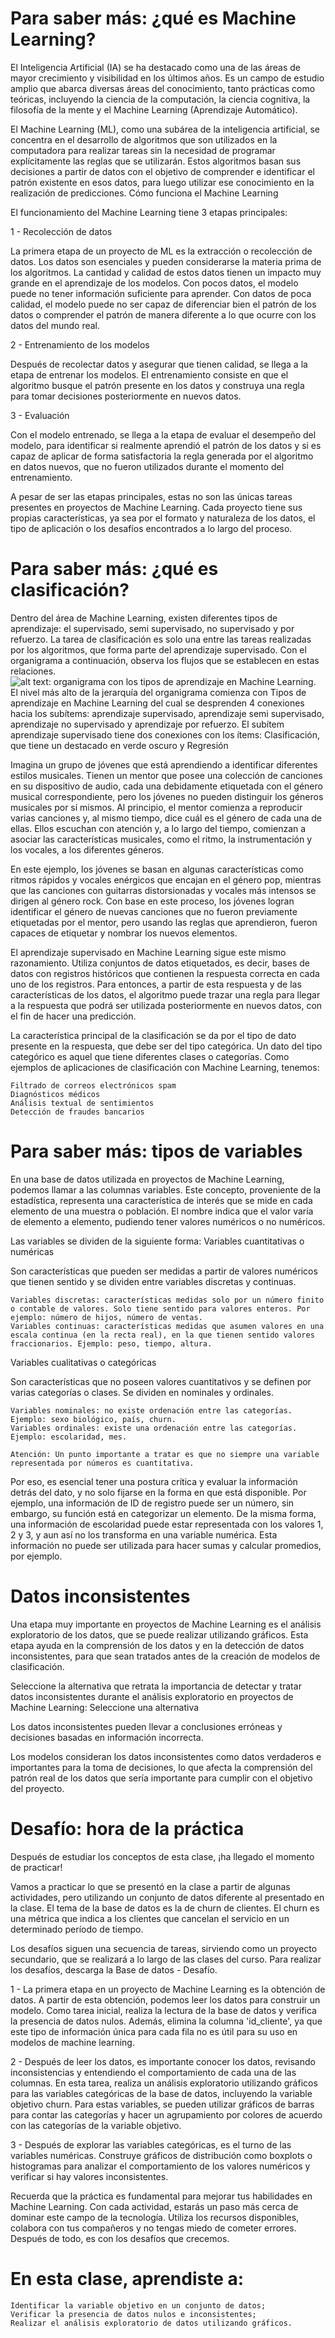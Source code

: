 # Para saber más: ¿qué es Machine Learning?



El Inteligencia Artificial (IA) se ha destacado como una de las áreas de mayor crecimiento y visibilidad en los últimos años. Es un campo de estudio amplio que abarca diversas áreas del conocimiento, tanto prácticas como teóricas, incluyendo la ciencia de la computación, la ciencia cognitiva, la filosofía de la mente y el Machine Learning (Aprendizaje Automático).

El Machine Learning (ML), como una subárea de la inteligencia artificial, se concentra en el desarrollo de algoritmos que son utilizados en la computadora para realizar tareas sin la necesidad de programar explícitamente las reglas que se utilizarán. Estos algoritmos basan sus decisiones a partir de datos con el objetivo de comprender e identificar el patrón existente en esos datos, para luego utilizar ese conocimiento en la realización de predicciones.
Cómo funciona el Machine Learning

El funcionamiento del Machine Learning tiene 3 etapas principales:

1 - Recolección de datos

La primera etapa de un proyecto de ML es la extracción o recolección de datos. Los datos son esenciales y pueden considerarse la materia prima de los algoritmos. La cantidad y calidad de estos datos tienen un impacto muy grande en el aprendizaje de los modelos. Con pocos datos, el modelo puede no tener información suficiente para aprender. Con datos de poca calidad, el modelo puede no ser capaz de diferenciar bien el patrón de los datos o comprender el patrón de manera diferente a lo que ocurre con los datos del mundo real.

2 - Entrenamiento de los modelos

Después de recolectar datos y asegurar que tienen calidad, se llega a la etapa de entrenar los modelos. El entrenamiento consiste en que el algoritmo busque el patrón presente en los datos y construya una regla para tomar decisiones posteriormente en nuevos datos.

3 - Evaluación

Con el modelo entrenado, se llega a la etapa de evaluar el desempeño del modelo, para identificar si realmente aprendió el patrón de los datos y si es capaz de aplicar de forma satisfactoria la regla generada por el algoritmo en datos nuevos, que no fueron utilizados durante el momento del entrenamiento.

A pesar de ser las etapas principales, estas no son las únicas tareas presentes en proyectos de Machine Learning. Cada proyecto tiene sus propias características, ya sea por el formato y naturaleza de los datos, el tipo de aplicación o los desafíos encontrados a lo largo del proceso.

# Para saber más: ¿qué es clasificación?



Dentro del área de Machine Learning, existen diferentes tipos de aprendizaje: el supervisado, semi supervisado, no supervisado y por refuerzo. La tarea de clasificación es solo una entre las tareas realizadas por los algoritmos, que forma parte del aprendizaje supervisado. Con el organigrama a continuación, observa los flujos que se establecen en estas relaciones.
![alt text: organigrama con los tipos de aprendizaje en Machine Learning. El nivel más alto de la jerarquía del organigrama comienza con Tipos de aprendizaje en Machine Learning del cual se desprenden 4 conexiones hacia los subítems: aprendizaje supervisado, aprendizaje semi supervisado, aprendizaje no supervisado y aprendizaje por refuerzo. El subítem aprendizaje supervisado tiene dos conexiones con los ítems: Clasificación, que tiene un destacado en verde oscuro y Regresión](datos/zpgjzs8l.png)


Imagina un grupo de jóvenes que está aprendiendo a identificar diferentes estilos musicales. Tienen un mentor que posee una colección de canciones en su dispositivo de audio, cada una debidamente etiquetada con el género musical correspondiente, pero los jóvenes no pueden distinguir los géneros musicales por sí mismos. Al principio, el mentor comienza a reproducir varias canciones y, al mismo tiempo, dice cuál es el género de cada una de ellas. Ellos escuchan con atención y, a lo largo del tiempo, comienzan a asociar las características musicales, como el ritmo, la instrumentación y los vocales, a los diferentes géneros.

En este ejemplo, los jóvenes se basan en algunas características como ritmos rápidos y vocales enérgicos que encajan en el género pop, mientras que las canciones con guitarras distorsionadas y vocales más intensos se dirigen al género rock. Con base en este proceso, los jóvenes logran identificar el género de nuevas canciones que no fueron previamente etiquetadas por el mentor, pero usando las reglas que aprendieron, fueron capaces de etiquetar y nombrar los nuevos elementos.

El aprendizaje supervisado en Machine Learning sigue este mismo razonamiento. Utiliza conjuntos de datos etiquetados, es decir, bases de datos con registros históricos que contienen la respuesta correcta en cada uno de los registros. Para entonces, a partir de esta respuesta y de las características de los datos, el algoritmo puede trazar una regla para llegar a la respuesta que podrá ser utilizada posteriormente en nuevos datos, con el fin de hacer una predicción.

La característica principal de la clasificación se da por el tipo de dato presente en la respuesta, que debe ser del tipo categórica. Un dato del tipo categórico es aquel que tiene diferentes clases o categorías. Como ejemplos de aplicaciones de clasificación con Machine Learning, tenemos:

    Filtrado de correos electrónicos spam
    Diagnósticos médicos
    Análisis textual de sentimientos
    Detección de fraudes bancarios

#  Para saber más: tipos de variables



En una base de datos utilizada en proyectos de Machine Learning, podemos llamar a las columnas variables. Este concepto, proveniente de la estadística, representa una característica de interés que se mide en cada elemento de una muestra o población. El nombre indica que el valor varía de elemento a elemento, pudiendo tener valores numéricos o no numéricos.

Las variables se dividen de la siguiente forma:
Variables cuantitativas o numéricas

Son características que pueden ser medidas a partir de valores numéricos que tienen sentido y se dividen entre variables discretas y continuas.

    Variables discretas: características medidas solo por un número finito o contable de valores. Solo tiene sentido para valores enteros. Por ejemplo: número de hijos, número de ventas.
    Variables continuas: características medidas que asumen valores en una escala continua (en la recta real), en la que tienen sentido valores fraccionarios. Ejemplo: peso, tiempo, altura.

Variables cualitativas o categóricas

Son características que no poseen valores cuantitativos y se definen por varias categorías o clases. Se dividen en nominales y ordinales.

    Variables nominales: no existe ordenación entre las categorías. Ejemplo: sexo biológico, país, churn.
    Variables ordinales: existe una ordenación entre las categorías. Ejemplo: escolaridad, mes.

    Atención: Un punto importante a tratar es que no siempre una variable representada por números es cuantitativa.

Por eso, es esencial tener una postura crítica y evaluar la información detrás del dato, y no solo fijarse en la forma en que está disponible. Por ejemplo, una información de ID de registro puede ser un número, sin embargo, su función está en categorizar un elemento. De la misma forma, una información de escolaridad puede estar representada con los valores 1, 2 y 3, y aun así no los transforma en una variable numérica. Esta información no puede ser utilizada para hacer sumas y calcular promedios, por ejemplo.

# Datos inconsistentes

Una etapa muy importante en proyectos de Machine Learning es el análisis exploratorio de los datos, que se puede realizar utilizando gráficos. Esta etapa ayuda en la comprensión de los datos y en la detección de datos inconsistentes, para que sean tratados antes de la creación de modelos de clasificación.

Seleccione la alternativa que retrata la importancia de detectar y tratar datos inconsistentes durante el análisis exploratorio en proyectos de Machine Learning:
Seleccione una alternativa

Los datos inconsistentes pueden llevar a conclusiones erróneas y decisiones basadas en información incorrecta.

Los modelos consideran los datos inconsistentes como datos verdaderos e importantes para la toma de decisiones, lo que afecta la comprensión del patrón real de los datos que sería importante para cumplir con el objetivo del proyecto.

# Desafío: hora de la práctica



Después de estudiar los conceptos de esta clase, ¡ha llegado el momento de practicar!

Vamos a practicar lo que se presentó en la clase a partir de algunas actividades, pero utilizando un conjunto de datos diferente al presentado en la clase. El tema de la base de datos es la de churn de clientes. El churn es una métrica que indica a los clientes que cancelan el servicio en un determinado período de tiempo.

Los desafíos siguen una secuencia de tareas, sirviendo como un proyecto secundario, que se realizará a lo largo de las clases del curso. Para realizar los desafíos, descarga la Base de datos - Desafío.

1 - La primera etapa en un proyecto de Machine Learning es la obtención de datos. A partir de esta obtención, podemos leer los datos para construir un modelo. Como tarea inicial, realiza la lectura de la base de datos y verifica la presencia de datos nulos. Además, elimina la columna 'id_cliente', ya que este tipo de información única para cada fila no es útil para su uso en modelos de machine learning.

2 - Después de leer los datos, es importante conocer los datos, revisando inconsistencias y entendiendo el comportamiento de cada una de las columnas. En esta tarea, realiza un análisis exploratorio utilizando gráficos para las variables categóricas de la base de datos, incluyendo la variable objetivo churn. Para estas variables, se pueden utilizar gráficos de barras para contar las categorías y hacer un agrupamiento por colores de acuerdo con las categorías de la variable objetivo.

3 - Después de explorar las variables categóricas, es el turno de las variables numéricas. Construye gráficos de distribución como boxplots o histogramas para analizar el comportamiento de los valores numéricos y verificar si hay valores inconsistentes.

Recuerda que la práctica es fundamental para mejorar tus habilidades en Machine Learning. Con cada actividad, estarás un paso más cerca de dominar este campo de la tecnología. Utiliza los recursos disponibles, colabora con tus compañeros y no tengas miedo de cometer errores. Después de todo, es con los desafíos que crecemos.


# En esta clase, aprendiste a:

    Identificar la variable objetivo en un conjunto de datos;
    Verificar la presencia de datos nulos e inconsistentes;
    Realizar el análisis exploratorio de datos utilizando gráficos.

